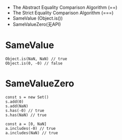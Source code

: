 - The Abstract Equality Comparison Algorithm (==)
- The Strict Equality Comparison Algorithm (===)
- SameValue (Object.is())
- SameValueZero(无API)

# SameValue

```tsx
Object.is(NaN, NaN) // true
Object.is(0, -0) // false
```

# SameValueZero

```tsx
const s = new Set()
s.add(0)
s.add(NaN)
s.has(-0) // true
s.has(NaN) // true

const a = [0, NaN]
a.includes(-0) // true
a.includes(NaN) // true
```
